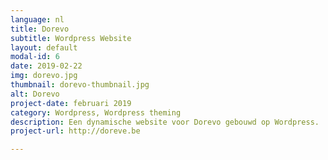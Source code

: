 ```yaml
---
language: nl
title: Dorevo
subtitle: Wordpress Website
layout: default
modal-id: 6
date: 2019-02-22
img: dorevo.jpg
thumbnail: dorevo-thumbnail.jpg
alt: Dorevo
project-date: februari 2019
category: Wordpress, Wordpress theming
description: Een dynamische website voor Dorevo gebouwd op Wordpress.
project-url: http://doreve.be

---
```

